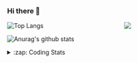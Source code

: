 ### Hi there 👋

<!--
**tao8687/tao8687** is a ✨ _special_ ✨ repository because its `README.md` (this file) appears on your GitHub profile.

Here are some ideas to get you started:

- 🔭 I’m currently working on ...
- 🌱 I’m currently learning ...
- 👯 I’m looking to collaborate on ...
- 🤔 I’m looking for help with ...
- 💬 Ask me about ...
- 📫 How to reach me: ...
- 😄 Pronouns: ...
- ⚡ Fun fact: ...
-->

<img align='right' src="https://media.giphy.com/media/M9gbBd9nbDrOTu1Mqx/giphy.gif" width="230">

![Top Langs](https://github-readme-stats.vercel.app/api/top-langs/?username=tao8687&layout=compact&title_color=23238E&text_color=A67D3D)

![Anurag's github stats](https://github-readme-stats.vercel.app/api?username=tao8687&show_icons=true&&text_color=A67D3D&title_color=23238E&show_icons=false&count_private=true&hide=stars)

<details>
  <summary>:zap: Coding Stats</summary>
  <b>
<!--START_SECTION:waka-->
![Profile Views](http://img.shields.io/badge/Profile%20Views-0-blue)

**🐱 My Github Data** 

> 🏆 263 Contributions in the Year 2021
 > 
> 📦 886.4 kB Used in Github's Storage 
 > 
> 🚫 Not Opted to Hire
 > 
> 📜 49 Public Repositories 
 > 
> 🔑 21 Private Repositories  
 > 
**I'm an Early 🐤** 

```text
🌞 Morning    141 commits    ███████████░░░░░░░░░░░░░░   44.48% 
🌆 Daytime    90 commits     ███████░░░░░░░░░░░░░░░░░░   28.39% 
🌃 Evening    77 commits     ██████░░░░░░░░░░░░░░░░░░░   24.29% 
🌙 Night      9 commits      ░░░░░░░░░░░░░░░░░░░░░░░░░   2.84%

```
📅 **I'm Most Productive on Wednesday** 

```text
Monday       43 commits     ███░░░░░░░░░░░░░░░░░░░░░░   13.56% 
Tuesday      51 commits     ████░░░░░░░░░░░░░░░░░░░░░   16.09% 
Wednesday    70 commits     █████░░░░░░░░░░░░░░░░░░░░   22.08% 
Thursday     43 commits     ███░░░░░░░░░░░░░░░░░░░░░░   13.56% 
Friday       63 commits     █████░░░░░░░░░░░░░░░░░░░░   19.87% 
Saturday     29 commits     ██░░░░░░░░░░░░░░░░░░░░░░░   9.15% 
Sunday       18 commits     █░░░░░░░░░░░░░░░░░░░░░░░░   5.68%

```


📊 **This Week I Spent My Time On** 

```text
⌚︎ Time Zone: Asia/Shanghai

💬 Programming Languages: 
No Activity Tracked This Week

🔥 Editors: 
No Activity Tracked This Week

🐱‍💻 Projects: 
No Activity Tracked This Week

💻 Operating System: 
No Activity Tracked This Week

```

**I Mostly Code in C++** 

```text
C++                      9 repos             ████████░░░░░░░░░░░░░░░░░   32.14% 
C                        6 repos             █████░░░░░░░░░░░░░░░░░░░░   21.43% 
Python                   6 repos             █████░░░░░░░░░░░░░░░░░░░░   21.43% 
Shell                    2 repos             █░░░░░░░░░░░░░░░░░░░░░░░░   7.14% 
Makefile                 1 repo              █░░░░░░░░░░░░░░░░░░░░░░░░   3.57%

```


**Timeline**

![Chart not found](https://raw.githubusercontent.com/tao8687/tao8687/master/charts/bar_graph.png) 


 Last Updated on 10/08/2021
<!--END_SECTION:waka-->
</details>

